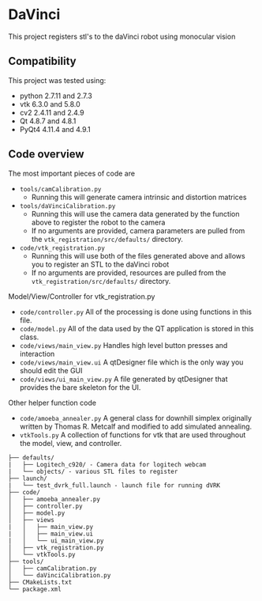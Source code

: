 # DaVinci
This project registers stl's to the daVinci robot using monocular vision

## Compatibility

This project was tested using:  
- python 2.7.11 and 2.7.3  
- vtk 6.3.0 and 5.8.0  
- cv2 2.4.11 and 2.4.9  
- Qt 4.8.7 and 4.8.1  
- PyQt4 4.11.4 and 4.9.1

## Code overview
The most important pieces of code are

- `tools/camCalibration.py`
    - Running this will generate camera intrinsic and distortion matrices
- `tools/daVinciCalibration.py`
    - Running this will use the camera data generated by the function above to register the robot to the camera
    - If no arguments are provided, camera parameters are pulled from the `vtk_registration/src/defaults/` directory.
- `code/vtk_registration.py`
    - Running this will use both of the files generated above and allows you to register an STL to the daVinci robot
    - If no arguments are provided, resources are pulled from the `vtk_registration/src/defaults/` directory.

Model/View/Controller for vtk_registration.py

- `code/controller.py` All of the processing is done using functions in this file.
- `code/model.py` All of the data used by the QT application is stored in this class.
- `code/views/main_view.py` Handles high level button presses and interaction
- `code/views/main_view.ui` A qtDesigner file which is the only way you should edit the GUI
- `code/views/ui_main_view.py` A file generated by qtDesigner that provides the bare skeleton for the UI.

Other helper function code

- `code/amoeba_annealer.py` A general class for downhill simplex originally written by Thomas R. Metcalf and modified to add simulated annealing.
- `vtkTools.py` A collection of functions for vtk that are used throughout the model, view, and controller.

```
├── defaults/
|   ├── Logitech_c920/ - Camera data for logitech webcam
|   └── objects/ - various STL files to register
├── launch/
|   └── test_dvrk_full.launch - launch file for running dVRK
├── code/
│   ├── amoeba_annealer.py
│   ├── controller.py
│   ├── model.py
│   ├── views
|   │   ├── main_view.py 
|   │   ├── main_view.ui
|   │   └── ui_main_view.py
│   ├── vtk_registration.py
│   └── vtkTools.py
├── tools/
│   ├── camCalibration.py
│   └── daVinciCalibration.py
├── CMakeLists.txt
└── package.xml
```

